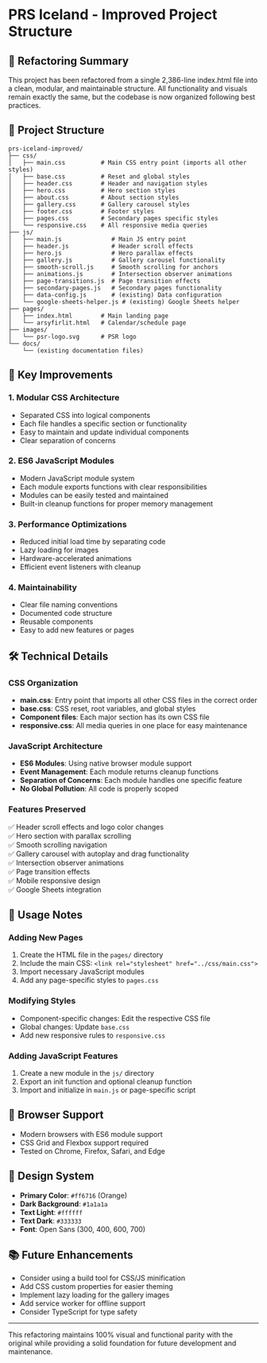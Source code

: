 # PRS Iceland - Improved Project Structure

## 🎯 Refactoring Summary

This project has been refactored from a single 2,386-line index.html file into a clean, modular, and maintainable structure. All functionality and visuals remain exactly the same, but the codebase is now organized following best practices.

## 📁 Project Structure

```
prs-iceland-improved/
├── css/
│   ├── main.css          # Main CSS entry point (imports all other styles)
│   ├── base.css          # Reset and global styles
│   ├── header.css        # Header and navigation styles
│   ├── hero.css          # Hero section styles
│   ├── about.css         # About section styles
│   ├── gallery.css       # Gallery carousel styles
│   ├── footer.css        # Footer styles
│   ├── pages.css         # Secondary pages specific styles
│   └── responsive.css    # All responsive media queries
├── js/
│   ├── main.js              # Main JS entry point
│   ├── header.js            # Header scroll effects
│   ├── hero.js              # Hero parallax effects
│   ├── gallery.js           # Gallery carousel functionality
│   ├── smooth-scroll.js     # Smooth scrolling for anchors
│   ├── animations.js        # Intersection observer animations
│   ├── page-transitions.js  # Page transition effects
│   ├── secondary-pages.js   # Secondary pages functionality
│   ├── data-config.js       # (existing) Data configuration
│   └── google-sheets-helper.js # (existing) Google Sheets helper
├── pages/
│   ├── index.html        # Main landing page
│   └── arsyfirlit.html   # Calendar/schedule page
├── images/
│   └── psr-logo.svg      # PSR logo
└── docs/
    └── (existing documentation files)
```

## 🚀 Key Improvements

### 1. **Modular CSS Architecture**
- Separated CSS into logical components
- Each file handles a specific section or functionality
- Easy to maintain and update individual components
- Clear separation of concerns

### 2. **ES6 JavaScript Modules**
- Modern JavaScript module system
- Each module exports functions with clear responsibilities
- Modules can be easily tested and maintained
- Built-in cleanup functions for proper memory management

### 3. **Performance Optimizations**
- Reduced initial load time by separating code
- Lazy loading for images
- Hardware-accelerated animations
- Efficient event listeners with cleanup

### 4. **Maintainability**
- Clear file naming conventions
- Documented code structure
- Reusable components
- Easy to add new features or pages

## 🛠️ Technical Details

### CSS Organization
- **main.css**: Entry point that imports all other CSS files in the correct order
- **base.css**: CSS reset, root variables, and global styles
- **Component files**: Each major section has its own CSS file
- **responsive.css**: All media queries in one place for easy maintenance

### JavaScript Architecture
- **ES6 Modules**: Using native browser module support
- **Event Management**: Each module returns cleanup functions
- **Separation of Concerns**: Each module handles one specific feature
- **No Global Pollution**: All code is properly scoped

### Features Preserved
✅ Header scroll effects and logo color changes  
✅ Hero section with parallax scrolling  
✅ Smooth scrolling navigation  
✅ Gallery carousel with autoplay and drag functionality  
✅ Intersection observer animations  
✅ Page transition effects  
✅ Mobile responsive design  
✅ Google Sheets integration  

## 📝 Usage Notes

### Adding New Pages
1. Create the HTML file in the `pages/` directory
2. Include the main CSS: `<link rel="stylesheet" href="../css/main.css">`
3. Import necessary JavaScript modules
4. Add any page-specific styles to `pages.css`

### Modifying Styles
- Component-specific changes: Edit the respective CSS file
- Global changes: Update `base.css`
- Add new responsive rules to `responsive.css`

### Adding JavaScript Features
1. Create a new module in the `js/` directory
2. Export an init function and optional cleanup function
3. Import and initialize in `main.js` or page-specific script

## 🔧 Browser Support
- Modern browsers with ES6 module support
- CSS Grid and Flexbox support required
- Tested on Chrome, Firefox, Safari, and Edge

## 🎨 Design System
- **Primary Color**: `#ff6716` (Orange)
- **Dark Background**: `#1a1a1a`
- **Text Light**: `#ffffff`
- **Text Dark**: `#333333`
- **Font**: Open Sans (300, 400, 600, 700)

## 📚 Future Enhancements
- Consider using a build tool for CSS/JS minification
- Add CSS custom properties for easier theming
- Implement lazy loading for the gallery images
- Add service worker for offline support
- Consider TypeScript for type safety

---

This refactoring maintains 100% visual and functional parity with the original while providing a solid foundation for future development and maintenance.